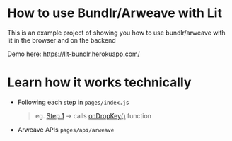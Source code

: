 # How to use Bundlr/Arweave with Lit

This is an example project of showing you how to use bundlr/arweave with lit in the browser and on the backend

Demo here: https://lit-bundlr.herokuapp.com/

# Learn how it works technically

- Following each step in `pages/index.js` 
  > eg. [Step 1](https://github.com/LIT-Protocol/lit-bundlr-example/blob/2d34f639ae196f18aa0eb5168c01342ceb708fc6/pages/index.js#L372) -> calls [onDropKey()](https://github.com/LIT-Protocol/lit-bundlr-example/blob/2d34f639ae196f18aa0eb5168c01342ceb708fc6/pages/index.js#L377) function

- Arweave APIs `pages/api/arweave`